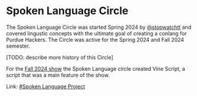 # Spoken Language Circle

The Spoken Language Circle was started Spring 2024 by [@stopwatchtt](https://github.com/purduehackers/dark-forest/blob/main/people/organizers/stopwatchtt.md)
and covered lingustic concepts with the ultimate goal of creating a conlang for Purdue Hackers. The Circle was active for the
Spring 2024 and Fall 2024 semester.

[TODO: describe more history of this Circle]

For the [Fall 2024 show](/events/archive/burst-f24/README.md) the Spoken Language circle created Vine Script, a script that
was a main feature of the show.

Link: [#Spoken Language Project](https://discord.com/channels/772576325897945119/1206437361257283584)
